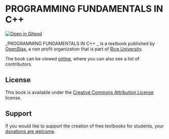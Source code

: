 # PROGRAMMING FUNDAMENTALS IN C++ 

[![Open in Gitpod](https://gitpod.io/button/open-in-gitpod.svg)](https://gitpod.io/from-referrer/)

_PROGRAMMING FUNDAMENTALS IN C++ _ is a textbook published by [OpenStax](https://openstax.org/), a non profit organization that is part of [Rice University](https://www.rice.edu/).

The book can be viewed [online](https://github.com/cnx-user-books/cnxbook-programming-fundamentals-in-c/releases/latest), where you can also see a list of contributors.

## License
This book is available under the [Creative Commons Attribution License](./LICENSE) license.

## Support
If you would like to support the creation of free textbooks for students, your [donations are welcome](https://riceconnect.rice.edu/donation/support-openstax-banner).
